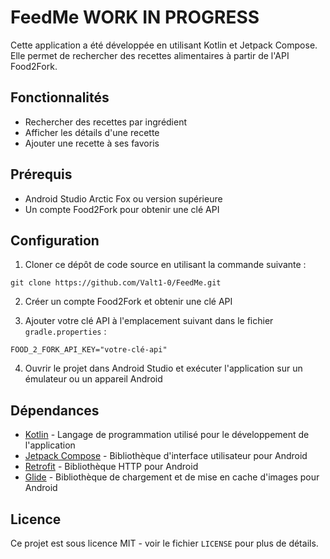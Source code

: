 # FeedMe WORK IN PROGRESS

Cette application a été développée en utilisant Kotlin et Jetpack Compose. Elle permet de rechercher des recettes alimentaires à partir de l'API Food2Fork.

## Fonctionnalités

- Rechercher des recettes par ingrédient
- Afficher les détails d'une recette
- Ajouter une recette à ses favoris

## Prérequis

- Android Studio Arctic Fox ou version supérieure
- Un compte Food2Fork pour obtenir une clé API

## Configuration

1. Cloner ce dépôt de code source en utilisant la commande suivante :

```
git clone https://github.com/Valt1-0/FeedMe.git
```

2. Créer un compte Food2Fork et obtenir une clé API

3. Ajouter votre clé API à l'emplacement suivant dans le fichier `gradle.properties` :

```
FOOD_2_FORK_API_KEY="votre-clé-api"
```

4. Ouvrir le projet dans Android Studio et exécuter l'application sur un émulateur ou un appareil Android

## Dépendances

- [Kotlin](https://kotlinlang.org/) - Langage de programmation utilisé pour le développement de l'application
- [Jetpack Compose](https://developer.android.com/jetpack/compose) - Bibliothèque d'interface utilisateur pour Android
- [Retrofit](https://square.github.io/retrofit/) - Bibliothèque HTTP pour Android
- [Glide](https://github.com/bumptech/glide) - Bibliothèque de chargement et de mise en cache d'images pour Android

## Licence

Ce projet est sous licence MIT - voir le fichier `LICENSE` pour plus de détails.
